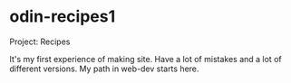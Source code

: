 # odin-recipes1
Project: Recipes

It's my first experience of making site. Have a lot of mistakes and a lot of different versions. My path in web-dev starts here.
